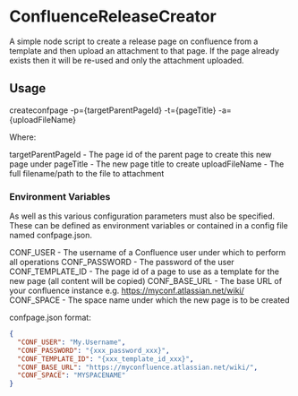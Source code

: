 # ConfluenceReleaseCreator

A simple node script to create a release page on confluence from a template and
then upload an attachment to that page. If the page already exists then it will
be re-used and only the attachment uploaded.

## Usage

createconfpage -p={targetParentPageId} -t={pageTitle} -a={uploadFileName}

Where:

targetParentPageId - The page id of the parent page to create this new page under
pageTitle - The new page title to create
uploadFileName - The full filename/path to the file to attachment

### Environment Variables

As well as this various configuration parameters must also be specified. These
can be defined as environment variables or contained in a config file named
confpage.json.


CONF_USER - The username of a Confluence user under which to perform all operations
CONF_PASSWORD - The password of the user
CONF_TEMPLATE_ID - The page id of a page to use as a template for the new page (all content will be copied)
CONF_BASE_URL - The base URL of your confluence instance e.g. https://myconf.atlassian.net/wiki/
CONF_SPACE - The space name under which the new page is to be created

confpage.json format:

```json
{
  "CONF_USER": "My.Username",
  "CONF_PASSWORD": "{xxx_password_xxx}",
  "CONF_TEMPLATE_ID": "{xxx_template_id_xxx}",
  "CONF_BASE_URL": "https://myconfluence.atlassian.net/wiki/",
  "CONF_SPACE": "MYSPACENAME"
}
```
